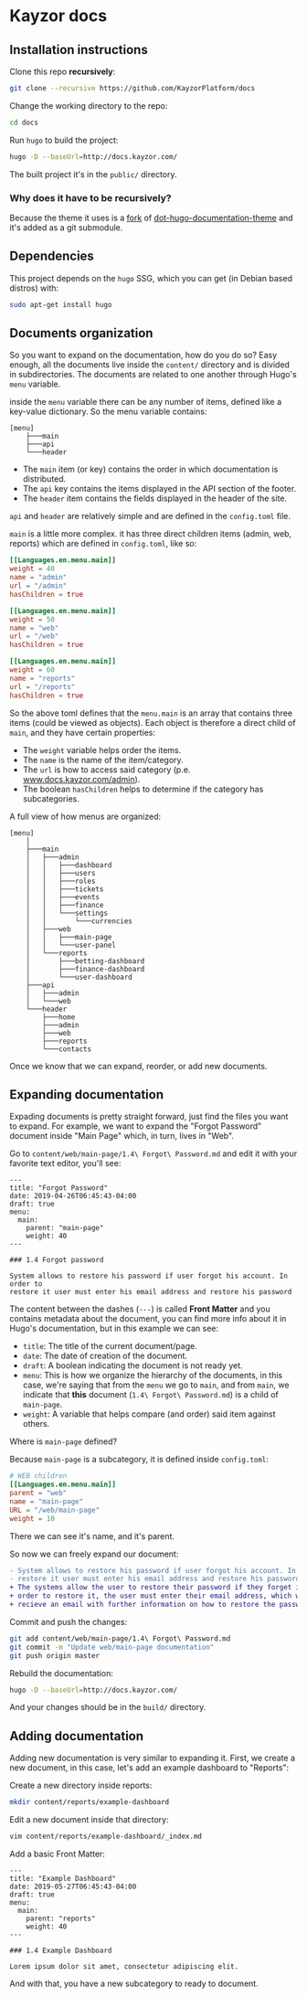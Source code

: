 # Kayzor docs

## Installation instructions

Clone this repo **recursively**:
```sh
git clone --recursive https://github.com/KayzorPlatform/docs
```
Change the working directory to the repo:
```sh
cd docs
```
Run `hugo` to build the project:
```sh
hugo -D --baseUrl=http://docs.kayzor.com/
```

The built project it's in the `public/` directory.


### Why does it have to be recursively?
Because the theme it uses is a
[fork](https://github.com/dreamtigers/dot-hugo-documentation-theme) of
[dot-hugo-documentation-theme](https://github.com/themefisher/dot-hugo-documentation-theme/)
and it's added as a git submodule.


## Dependencies

This project depends on the `hugo` SSG, which you can get (in Debian based
distros) with:

```sh
sudo apt-get install hugo
```

## Documents organization

So you want to expand on the documentation, how do you do so? Easy enough, all
the documents live inside the `content/` directory and is divided in
subdirectories. The documents are related to one another through Hugo's `menu`
variable.

inside the `menu` variable there can be any number of items, defined like a
key-value dictionary. So the menu variable contains:
```
[menu]
    ├───main
    ├───api
    └───header
```

* The `main` item (or key) contains the order in which documentation is
  distributed.
* The `api` key contains the items displayed in the API section of the footer.
* The `header` item contains the fields displayed in the header of the site.

`api` and `header` are relatively simple and are defined in the `config.toml`
file.

`main` is a little more complex. it has three direct children items (admin, web,
reports) which are defined in `config.toml`, like so:

```toml
[[Languages.en.menu.main]]
weight = 40
name = "admin"
url = "/admin"
hasChildren = true

[[Languages.en.menu.main]]
weight = 50
name = "web"
url = "/web"
hasChildren = true

[[Languages.en.menu.main]]
weight = 60
name = "reports"
url = "/reports"
hasChildren = true
```
So the above toml defines that the `menu.main` is an array that contains three
items (could be viewed as objects). Each object is therefore a direct child of
`main`, and they have certain properties:
* The `weight` variable helps order the items.
* The `name` is the name of the item/category.
* The `url` is how to access said category (p.e. www.docs.kayzor.com/admin).
* The boolean `hasChildren` helps to determine if the category has
  subcategories.

A full view of how menus are organized:
```
[menu]
    │
    ├───main
    │   ├───admin
    │   │   ├───dashboard
    │   │   ├───users
    │   │   ├───roles
    │   │   ├───tickets
    │   │   ├───events
    │   │   ├───finance
    │   │   └───settings
    │   │       └───currencies
    │   ├───web
    │   │   ├───main-page
    │   │   └───user-panel
    │   └───reports
    │       ├───betting-dashboard
    │       ├───finance-dashboard
    │       └───user-dashboard
    ├───api
    │   ├───admin
    │   └───web
    └───header
        ├───home
        ├───admin
        ├───web
        ├───reports
        └───contacts
```

Once we know that we can expand, reorder, or add new documents.

## Expanding documentation

Expading documents is pretty straight forward, just find the files you want to
expand.
For example, we want to expand the "Forgot Password" document inside "Main Page"
which, in turn, lives in "Web".

Go to `content/web/main-page/1.4\ Forgot\ Password.md` and edit it with your
favorite text editor, you'll see:
```
---
title: "Forgot Password"
date: 2019-04-26T06:45:43-04:00
draft: true
menu:
  main:
    parent: "main-page"
    weight: 40
---

### 1.4 Forgot password

System allows to restore his password if user forgot his account. In order to
restore it user must enter his email address and restore his password
```

The content between the dashes (`---`) is called **Front Matter** and you
contains metadata about the document, you can find more info about it in Hugo's
documentation, but in this example we can see:
* `title`: The title of the current document/page.
* `date`: The date of creation of the document.
* `draft`: A boolean indicating the document is not ready yet.
* `menu`: This is how we organize the hierarchy of the documents, in this case,
  we're saying that from the `menu` we go to `main`, and from `main`, we
  indicate that **this** document (`1.4\ Forgot\ Password.md`) is a child of
  `main-page`.
* `weight`: A variable that helps compare (and order) said item against others.

Where is `main-page` defined?

Because `main-page` is a subcategory, it is defined inside `config.toml`:
```toml
# WEB children
[[Languages.en.menu.main]]
parent = "web"
name = "main-page"
URL = "/web/main-page"
weight = 10
```
There we can see it's name, and it's parent.

So now we can freely expand our document:
```diff
- System allows to restore his password if user forgot his account. In order to
- restore it user must enter his email address and restore his password
+ The systems allow the user to restore their password if they forget it. In
+ order to restore it, the user must enter their email address, which will
+ recieve an email with further information on how to restore the password.
```

Commit and push the changes:
```sh
git add content/web/main-page/1.4\ Forgot\ Password.md
git commit -m "Update web/main-page documentation"
git push origin master
```

Rebuild the documentation:
```sh
hugo -D --baseUrl=http://docs.kayzor.com/
```
And your changes should be in the `build/` directory.

## Adding documentation
Adding new documentation is very similar to expanding it.
First, we create a new document, in this case, let's add an example dashboard to
"Reports":

Create a new directory inside reports:
```sh
mkdir content/reports/example-dashboard
```
Edit a new document inside that directory:
```sh
vim content/reports/example-dashboard/_index.md
```
Add a basic Front Matter:
```
---
title: "Example Dashboard"
date: 2019-05-27T06:45:43-04:00
draft: true
menu:
  main:
    parent: "reports"
    weight: 40
---

### 1.4 Example Dashboard

Lorem ipsum dolor sit amet, consectetur adipiscing elit.
```

And with that, you have a new subcategory to ready to document.
